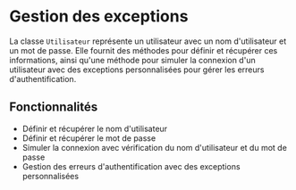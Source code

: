 # Gestion des exceptions

La classe `Utilisateur` représente un utilisateur avec un nom d'utilisateur et un mot de passe. Elle fournit des méthodes pour définir et récupérer ces informations, 
ainsi qu'une méthode pour simuler la connexion d'un utilisateur avec des exceptions personnalisées pour gérer les erreurs d'authentification.

## Fonctionnalités
- Définir et récupérer le nom d'utilisateur
- Définir et récupérer le mot de passe
- Simuler la connexion avec vérification du nom d'utilisateur et du mot de passe
- Gestion des erreurs d'authentification avec des exceptions personnalisées

